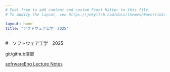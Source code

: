 ```yaml
---
# Feel free to add content and custom Front Matter to this file.
# To modify the layout, see https://jekyllrb.com/docs/themes/#overriding-theme-defaults

layout: home
title: "ソフトウェア工学　2025"
---
```


#　ソフトウェア工学　2025

git/github演習

[sofrwareEng Lecture Notes](softwareEng2025.md)